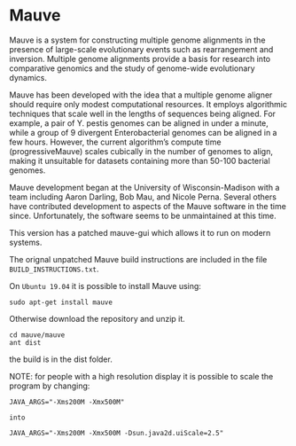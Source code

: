 # Mauve
Mauve is a system for constructing multiple genome alignments in the presence of large-scale evolutionary events such as rearrangement and inversion. Multiple genome alignments provide a basis for research into comparative genomics and the study of genome-wide evolutionary dynamics.

Mauve has been developed with the idea that a multiple genome aligner should require only modest computational resources. It employs algorithmic techniques that scale well in the lengths of sequences being aligned. For example, a pair of Y. pestis genomes can be aligned in under a minute, while a group of 9 divergent Enterobacterial genomes can be aligned in a few hours. However, the current algorithm’s compute time (progressiveMauve) scales cubically in the number of genomes to align, making it unsuitable for datasets containing more than 50-100 bacterial genomes.

Mauve development began at the University of Wisconsin-Madison with a team including Aaron Darling, Bob Mau, and Nicole Perna. Several others have contributed development to aspects of the Mauve software in the time since. Unfortunately, the software seems to be unmaintained at this time. 

This version has a patched mauve-gui which allows it to run on modern systems.

The orignal unpatched Mauve build instructions are included in the file `BUILD_INSTRUCTIONS.txt`. 

On `Ubuntu 19.04` it is possible to install Mauve using:

`sudo apt-get install mauve`

Otherwise download the repository and unzip it.

```
cd mauve/mauve
ant dist
```

the build is in the dist folder.

NOTE: for people with a high resolution display it is possible to scale the program by changing:

```
JAVA_ARGS="-Xms200M -Xmx500M"

into

JAVA_ARGS="-Xms200M -Xmx500M -Dsun.java2d.uiScale=2.5"
```
